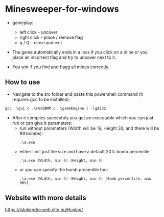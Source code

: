 # Minesweeper-for-windows
 - gameplay: 
    - left click   -  uncover
    - right click  -  place / remove flag
    - q / Q        -  close and exit
    
 - The game automatically ends in a loss if you click on a mine or you place an incorrect flag and try to uncover next to it.
 - You win if you find and flagg all mines correctly.
## How to use

- Navigate to the src folder and paste this powershell command (it requires gcc to be installed):
```powershell
gcc .\gui.c .\readBMP.c .\gameEngine.c -lgdi32
```
- After it compiles succesfuly you get an executable which you can just run or can give it parameters:
    - run without parameters (Width will be 16, Height 30, and there will be 99 bombs):
      ```
      .\a.exe
      ```
    - either limit just the size and have a default 20% bomb percentile
      ```
      .\a.exe [Width, min 4] [Height, min 4]
      ```
    - or you can specify the bomb precentile too:
      ```
      .\a.exe [Width, min 4] [Height, min 4] [Bomb percentile, max 90%]
      ```

## Website with more details
https://istokendre.web.elte.hu/Honlap/
